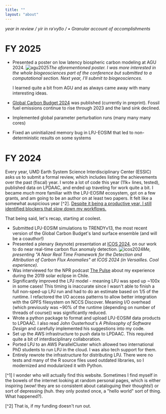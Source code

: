 ```yaml
---
title: ""
layout: "about"
---
```


*year in review  / yir in rəˈvyo͞o / • Granular account of accomplishments*

# **FY 2025**


 - Presented a poster on low latency biospheric carbon modeling at AGU 2024. ![agu2025](/AGU_2024_poster.png)*The aforementioned poster. I was more interested in the whole biogeosciences part of the conference but submitted to a computational section. Next year, I'll submit to biogeosciences.*
  
   I learned quite a bit from AGU and as always came away with many interesting ideas.
 - [Global Carbon Budget 2024](https://essd.copernicus.org/preprints/essd-2024-519/) was published (currently in preprint). Fossil fuel emissions continue to rise through 2023 and the land sink declined. 
 - Implemented global parameter perturbation runs (many many many cores)
 - Fixed an uninitialized memory bug in LPJ-EOSIM that led to non-deterministic results
on some systems


# **FY 2024**

Every year, UMD Earth System Science Interdisciplinary Center (ESSIC) asks us to
submit a formal review, which includes listing the achievements over the
past (fiscal) year. I wrote a lot of code this year (11k+ lines, tested),
published data on LPDAAC, and ended up traveling for work quite a bit. I became 
_much_ more familiar with the LPJ-EOSIM ecosystem, got on a few grants, 
and am going to be an author on at least two papers. It felt like a somewhat auspicious year [^2].
[Despite it being a productive year, I still identified blockers that slow down my workflows.](/review-fy-2024)

That being said, let's recap, starting at coolest.

- Submitted LPJ-EOSIM simulations to TRENDYv13, the most recent version of 
  the Global Carbon Budget's land surface ensemble (and will be a coauthor!)
- Presented a plenary (keynote) presentation at [ICOS 2024](https://www.icos-cp.eu/news-and-events/science-conference/icos2024sc/plenary-speakers#:~:text=to%20these%20regions.-,Thomas%20Colligan,-Thomas%20Colligan%20is), on our work to do near real-time carbon flux 
  anomaly detection. ![icos2024](/icos.PNG)*Me, presenting "A Near Real 
  Time Framework for the Detection and Attribution of Carbon Flux Anomalies" at 
  ICOS 2024 (in 
  Versailles. Cool experience).*
- Was interviewed for the NPR podcast [The Pulse](https://www.npr.org/2024/03/29/1200586692/the-pulse-03-29-2024)
  about my experience during the 2019 solar eclipse in Chile. 
- Significantly improved the LPJ model - meaning LPJ was sped up ~100x in some 
  cases! This timing is inaccurate since I wasn't able to finish a 
  full non-sped-up LPJ run and had to do an estimate based on 1/5 of the 
  runtime.
  I refactored the I/O 
  access patterns to allow better integration with the GPFS filesystem on 
  NCCS Discover. Meaning I/O overhead (which previously was ~90% of the 
  runtime (depending on number of threads of course)) was significantly reduced.
- Wrote a python package to format and upload LPJ-EOSIM data products to 
  LPDAAC. I also read John Ousterhout's _A Philosophy of Software Design_ and 
  carefully implemented his suggestions into my code.
- Set up the AWS infrastructure to push data to LPDAAC. This required quite 
  a bit of interdisciplinary collaboration. 
- Ported LPJ to an AWS ParallelCluster which allowed two international PhD 
  students to run LPJ in the cloud. I was also tech support for them.
- Entirely rewrote the infrastructure for distributing LPJ. There were 
  no tests and many of the R source files used outdated libraries, so I 
  modernized and modularized it with Python.


[^1] I wonder who will actually find this website. Sometimes I find myself in 
the bowels of the internet looking at random personal pages, which is either 
inspiring (wow! they are so consistent about cataloguing their thoughts!) or 
sort of depressing (huh. they only posted once, a "hello world" sort of 
thing. What happened?).

[^2] That is, if my funding doesn't run out.
